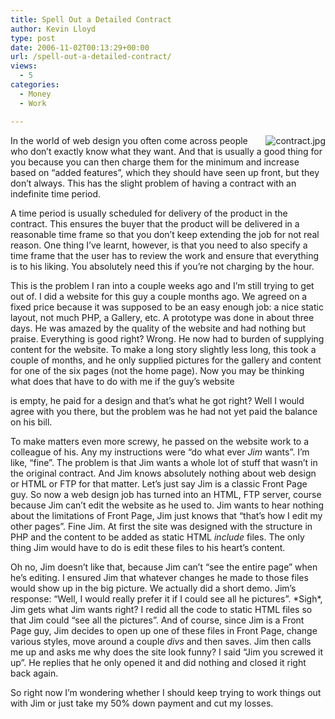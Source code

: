 ```yaml
---
title: Spell Out a Detailed Contract
author: Kevin Lloyd
type: post
date: 2006-11-02T00:13:29+00:00
url: /spell-out-a-detailed-contract/
views:
  - 5
categories:
  - Money
  - Work

---
```

<img align="right" title="contract.jpg" alt="contract.jpg" src="https://i1.wp.com/webdevelopment2.com/wp-content/uploads/contract.jpg?ssl=1" data-recalc-dims="1" />In the world of web design you often come across people who don&#8217;t exactly know what they want. And that is usually a good thing for you because you can then charge them for the minimum and increase based on &#8220;added features&#8221;, which they should have seen up front, but they don&#8217;t always. This has the slight problem of having a contract with an indefinite time period.

<!--adsense-->A time period is usually scheduled for delivery of the product in the contract. This ensures the buyer that the product will be delivered in a reasonable time frame so that you don&#8217;t keep extending the job for not real reason. One thing I&#8217;ve learnt, however, is that you need to also specify a time frame that the user has to review the work and ensure that everything is to his liking. You absolutely need this if you&#8217;re not charging by the hour.

This is the problem I ran into a couple weeks ago and I&#8217;m still trying to get out of. I did a website for this guy a couple months ago. We agreed on a fixed price because it was supposed to be an easy enough job: a nice static layout, not much PHP, a Gallery, etc. A prototype was done in about three days. He was amazed by the quality of the website and had nothing but praise. Everything is good right? Wrong. He now had to burden of supplying content for the website. To make a long story slightly less long, this took a couple of months, and he only supplied pictures for the gallery and content for one of the six pages (not the home page). Now you may be thinking what does that have to do with me if the guy&#8217;s website
  
is empty, he paid for a design and that&#8217;s what he got right? Well I would agree with you there, but the problem was he had not yet paid the balance on his bill.<!--more-->

To make matters even more screwy, he passed on the website work to a colleague of his. Any my instructions were &#8220;do what ever _Jim_ wants&#8221;. I&#8217;m like, &#8220;fine&#8221;. The problem is that Jim wants a whole lot of stuff that wasn&#8217;t in the original contract. And Jim knows absolutely nothing about web design or HTML or FTP for that matter. Let&#8217;s just say Jim is a classic Front Page guy. So now a web design job has turned into an HTML, FTP server, course because Jim can&#8217;t edit the website as he used to. Jim wants to hear nothing about the limitations of Front Page, Jim just knows that &#8220;that&#8217;s how I edit my other pages&#8221;. Fine Jim. At first the site was designed with the structure in PHP and the content to be added as static HTML _include_ files. The only thing Jim would have to do is edit these files to his heart&#8217;s content.

Oh no, Jim doesn&#8217;t like that, because Jim can&#8217;t &#8220;see the entire page&#8221; when he&#8217;s editing. I ensured Jim that whatever changes he made to those files would show up in the big picture. We actually did a short demo. Jim&#8217;s response: &#8220;Well, I would really prefer it if I could see all he pictures&#8221;. \*Sigh\*, Jim gets what Jim wants right? I redid all the code to static HTML files so that Jim could &#8220;see all the pictures&#8221;. And of course, since Jim is a Front Page guy, Jim decides to open up one of these files in Front Page, change various styles, move around a couple _divs_ and then saves. Jim then calls me up and asks me why does the site look funny? I said &#8220;Jim you screwed it up&#8221;. He replies that he only opened it and did nothing and closed it right back again.

So right now I&#8217;m wondering whether I should keep trying to work things out with Jim or just take my 50% down payment and cut my losses.